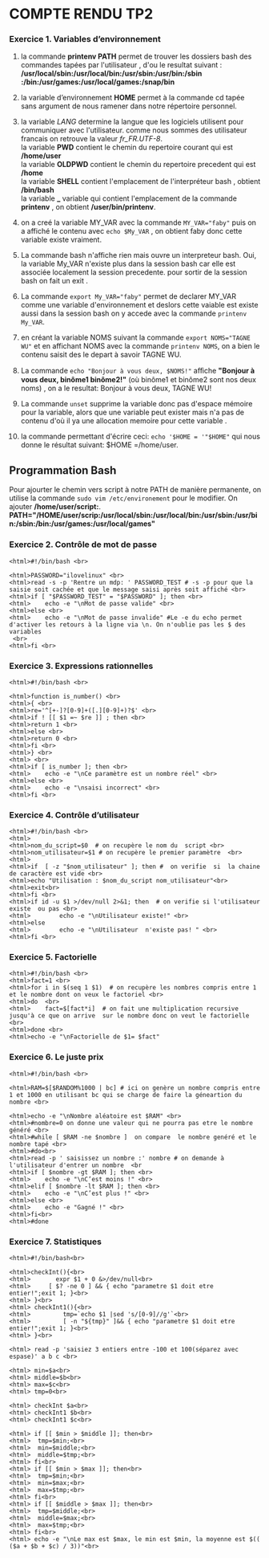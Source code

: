 # COMPTE RENDU  TP2

### Exercice 1. Variables d’environnement 

1.  la commande  **printenv PATH**  permet  de trouver  les dossiers bash des commandes tapées par l'utilisateur , d'ou le resultat suivant : <br>
 **/usr/local/sbin:/usr/local/bin:/usr/sbin:/usr/bin:/sbin :/bin:/usr/games:/usr/local/games:/snap/bin**
   
2. la variable  d’environnement **HOME** permet à la commande cd tapée sans argument de nous ramener dans notre répertoire personnel.

3. la variable *LANG*  determine la langue que les logiciels utilisent pour communiquer avec l'utilisateur. comme nous sommes  des utilisateur francais  on retrouve  la valeur *fr_FR.UTF-8*. <br>
la variable **PWD**  contient le chemin du repertoire  courant qui est **/home/user** <br>
la variable **OLDPWD**  contient le chemin  du repertoire precedent qui est **/home** <br>
la variable **SHELL** contient  l'emplacement de l'interpréteur bash , obtient **/bin/bash** <br>
la variable **_**  variable qui contient l'emplacement de la commande **printenv** , on obtient **/user/bin/printenv**.

4. on a creé la variable MY_VAR avec la commande `MY_VAR="faby"` puis on a affiché le contenu avec `echo $My_VAR` , on obtient faby donc cette variable existe vraiment.

5. La commande bash n'affiche rien mais ouvre un interpreteur bash.
Oui, la variable My_VAR n'existe plus dans la session bash car elle est associée localement la session precedente. pour sortir de la session bash on fait un exit .

6. La commande `export My_VAR="faby"` permet de declarer MY_VAR comme une variable d'environnement et deslors cette vaiable est existe aussi dans la session  bash  on  y accede avec la  commande `printenv My_VAR`.

7. en créant la variable NOMS suivant la commande `export NOMS="TAGNE WU"` et en affichant NOMS avec la commande `printenv NOMS`, on a bien le contenu saisit des le depart à savoir  TAGNE WU.

8. La commande `echo "Bonjour à vous deux, $NOMS!"`  aﬀiche  __"Bonjour à vous deux, binôme1 binôme2!"__ (où binôme1 et binôme2 sont nos deux noms) , on a le resultat: Bonjour à vous deux, TAGNE WU!

9. La commande `unset` supprime la variable donc pas d'espace mémoire pour la variable, alors que une variable peut exister mais n'a pas de contenu d'où il ya une allocation memoire  pour cette variable .

10. la commande permettant d'écrire ceci: `echo '$HOME = '"$HOME"` qui nous donne le résultat suivant: $HOME =/home/user.

## Programmation Bash

Pour ajourter le chemin vers script à notre PATH de manière permanente, on utilise la commande `sudo vim /etc/environement` pour le modifier. On ajouter **/home/user/script:**. <br>
**PATH="/HOME/user/scrip:/usr/local/sbin:/usr/local/bin:/usr/sbin:/usr/bin:/sbin:/bin:/usr/games:/usr/local/games"**

### Exercice 2. Contrôle de mot de passe
```
<html>#!/bin/bash <br>

<html>PASSWORD="ilovelinux" <br>
<html>read -s -p 'Rentre un mdp: ' PASSWORD_TEST # -s -p pour que la saisie soit cachée et que le message saisi après soit affiché <br>
<html>if [ "$PASSWORD_TEST" = "$PASSWORD" ]; then <br>
<html>    echo -e "\nMot de passe valide" <br>
<html>else <br>
<html>    echo -e "\nMot de passe invalide" #Le -e du echo permet d'activer les retours à la ligne via \n. On n'oublie pas les $ des variables
 <br>
<html>fi <br>
   ```
   ### Exercice 3. Expressions rationnelles 
```
<html>#!/bin/bash <br>

<html>function is_number() <br>
<html>{ <br>
<html>re='^[+-]?[0-9]+([.][0-9]+)?$' <br>
<html>if ! [[ $1 =~ $re ]] ; then <br>
<html>return 1 <br>
<html>else <br>
<html>return 0 <br>
<html>fi <br>
<html>} <br>
<html> <br>
<html>if [ is_number ]; then <br>
<html>    echo -e "\nCe paramètre est un nombre réel" <br>
<html>else <br>
<html>    echo -e "\nsaisi incorrect" <br>
<html>fi <br>
```


### Exercice 4. Contrôle d’utilisateur
```
<html>#!/bin/bash <br>
<html>
<html>nom_du_script=$0  # on recupère le nom du  script <br>
<html>nom_utilisateur=$1 # on recupère le premier paramètre  <br>
<html>
<html>if  [ -z "$nom_utilisateur" ]; then #  on verifie  si  la chaine de caractère est vide <br>
<html>echo "Utilisation : $nom_du_script nom_utilisateur"<br>
<html>exit<br> 
<html>fi <br>
<html>if id -u $1 >/dev/null 2>&1; then  # on verifie si l'utilisateur existe  ou pas <br>
<html>        echo -e "\nUtilisateur existe!" <br>
<html>else
<html>        echo -e "\nUtilisateur  n'existe pas! " <br>
<html>fi <br>
```


### Exercice 5. Factorielle
```
<html>#!/bin/bash <br>
<html>fact=1 <br>
<html>for i in $(seq 1 $1)  # on recupère les nombres compris entre 1 et le nombre dont on veux le factoriel <br>
<html>do  <br>
<html>    fact=$[fact*i]  # on fait une multiplication recursive  jusqu'à ce que on arrive  sur le nombre donc on veut le factorielle <br>
<html>done <br>
<html>echo -e "\nFactorielle de $1= $fact" 
```


### Exercice 6. Le juste prix
```
<html>#!/bin/bash <br>

<html>RAM=$[$RANDOM%1000 | bc] # ici on genère un nombre compris entre  1 et 1000 en utilisant bc qui se charge de faire la géneartion du nombre <br>

<html>echo -e "\nNombre aléatoire est $RAM" <br>
<html>#nombre=0 on donne une valeur qui ne pourra pas etre le nombre généré <br>
<html>#while [ $RAM -ne $nombre ]  on compare  le nombre genéré et le nombre tapé <br>
<html>#do<br>
<html>read -p ' saisissez un nombre :' nombre # on demande à l'utilisateur d'entrer un nombre  <br
<html>if [ $nombre -gt $RAM ]; then <br> 
<html>    echo -e "\nC’est moins !" <br>
<html>elif [ $nombre -lt $RAM ]; then <br>
<html>    echo -e "\nC’est plus !" <br>
<html>else <br>
<html>    echo -e "Gagné !" <br>
<html>fi<br>
<html>#done
```


### Exercice 7. Statistiques
```
<html>#!/bin/bash<br>

<html>checkInt(){<br>
<html>       expr $1 + 0 &>/dev/null<br>
<html>     [ $? -ne 0 ] && { echo "parametre $1 doit etre entier!";exit 1; }<br>
<html> }<br>
<html> checkInt1(){<br>
<html>         tmp=`echo $1 |sed 's/[0-9]//g'`<br>
<html>         [ -n "${tmp}" ]&& { echo "parametre $1 doit etre entier!";exit 1; }<br>
<html> }<br>

<html> read -p 'saisiez 3 entiers entre -100 et 100(séparez avec espase)' a b c <br>

<html> min=$a<br>
<html> middle=$b<br>
<html> max=$c<br>
<html> tmp=0<br>

<html> checkInt $a<br>
<html> checkInt1 $b<br>
<html> checkInt1 $c<br>

<html> if [[ $min > $middle ]]; then<br>
<html> 	tmp=$min;<br>
<html> 	min=$middle;<br>
<html> 	middle=$tmp;<br>
<html> fi<br>
<html> if [[ $min > $max ]]; then<br>
<html> 	tmp=$min;<br>
<html> 	min=$max;<br>
<html> 	max=$tmp;<br>
<html> fi<br>
<html> if [[ $middle > $max ]]; then<br>
<html> 	tmp=$middle;<br>
<html> 	middle=$max;<br>
<html> 	max=$tmp;<br>
<html> fi<br>
<html> echo -e "\nLe max est $max, le min est $min, la moyenne est $(( ($a + $b + $c) / 3))"<br>
```
